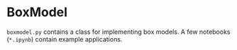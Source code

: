 # BoxModel

`boxmodel.py` contains a class for implementing box models. A few notebooks (`*.ipynb`) contain example applications.
